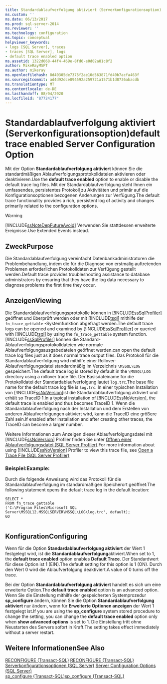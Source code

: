 ```yaml
---
title: Standardablaufverfolgung aktiviert (Serverkonfigurationsoption) | Microsoft-Dokumentation
ms.custom: ''
ms.date: 06/13/2017
ms.prod: sql-server-2014
ms.reviewer: ''
ms.technology: configuration
ms.topic: conceptual
helpviewer_keywords:
- logs [SQL Server], traces
- traces [SQL Server], logs
- default trace enabled option
ms.assetid: 1322d668-44f4-469e-8fd6-e0d02a81c8f2
author: MikeRayMSFT
ms.author: mikeray
ms.openlocfilehash: 8d40305de7375f2ae10d563871fd40b7acfa463f
ms.sourcegitcommit: ad4d92dce894592a259721a1571b1d8736abacdb
ms.translationtype: MT
ms.contentlocale: de-DE
ms.lasthandoff: 08/04/2020
ms.locfileid: "87724177"
---
```

# <a name="default-trace-enabled-server-configuration-option"></a><span data-ttu-id="73a57-102">Standardablaufverfolgung aktiviert (Serverkonfigurationsoption)</span><span class="sxs-lookup"><span data-stu-id="73a57-102">default trace enabled Server Configuration Option</span></span>
  <span data-ttu-id="73a57-103">Mit der Option **Standardablaufverfolgung aktiviert** können Sie die standardmäßigen Ablaufverfolgungsprotokolldateien aktivieren oder deaktivieren.</span><span class="sxs-lookup"><span data-stu-id="73a57-103">Use the **default trace enabled** option to enable or disable the default trace log files.</span></span> <span data-ttu-id="73a57-104">Mit der Standardablaufverfolgung steht Ihnen ein umfassendes, persistentes Protokoll zu Aktivitäten und primär auf die Konfigurationsoptionen bezogenen Änderungen zur Verfügung.</span><span class="sxs-lookup"><span data-stu-id="73a57-104">The default trace functionality provides a rich, persistent log of activity and changes primarily related to the configuration options.</span></span>  
  
> [!WARNING]  
>  [!INCLUDE[ssNoteDepFutureAvoid](../../includes/ssnotedepfutureavoid-md.md)] <span data-ttu-id="73a57-105">Verwenden Sie stattdessen erweiterte Ereignisse.</span><span class="sxs-lookup"><span data-stu-id="73a57-105">Use Extended Events instead.</span></span>  
  
## <a name="purpose"></a><span data-ttu-id="73a57-106">Zweck</span><span class="sxs-lookup"><span data-stu-id="73a57-106">Purpose</span></span>  
 <span data-ttu-id="73a57-107">Die Standardablaufverfolgung vereinfacht Datenbankadministratoren die Problembehandlung, indem die für die Diagnose von erstmalig auftretenden Problemen erforderlichen Protokolldaten zur Verfügung gestellt werden.</span><span class="sxs-lookup"><span data-stu-id="73a57-107">Default trace provides troubleshooting assistance to database administrators by ensuring that they have the log data necessary to diagnose problems the first time they occur.</span></span>  
  
## <a name="viewing"></a><span data-ttu-id="73a57-108">Anzeigen</span><span class="sxs-lookup"><span data-stu-id="73a57-108">Viewing</span></span>  
 <span data-ttu-id="73a57-109">Die Standardablaufverfolgungsprotokolle können in [!INCLUDE[ssSqlProfiler](../../includes/sssqlprofiler-md.md)] geöffnet und überprüft werden oder mit [!INCLUDE[tsql](../../includes/tsql-md.md)] mithilfe der `fn_trace_gettable` -Systemfunktion abgefragt werden.</span><span class="sxs-lookup"><span data-stu-id="73a57-109">The default trace logs can be opened and examined by [!INCLUDE[ssSqlProfiler](../../includes/sssqlprofiler-md.md)] or queried with [!INCLUDE[tsql](../../includes/tsql-md.md)] by using the `fn_trace_gettable` system function.</span></span> [!INCLUDE[ssSqlProfiler](../../includes/sssqlprofiler-md.md)] <span data-ttu-id="73a57-110">können die Standard-Ablaufverfolgungsprotokolldateien wie normale Ablaufverfolgungsausgabedateien geöffnet werden.</span><span class="sxs-lookup"><span data-stu-id="73a57-110">can open the default trace log files just as it does normal trace output files.</span></span> <span data-ttu-id="73a57-111">Das Protokoll für die Standardablaufverfolgung wird mithilfe einer Rollover-Ablaufverfolgungsdatei standardmäßig im Verzeichnis `\MSSQL\LOG` gespeichert.</span><span class="sxs-lookup"><span data-stu-id="73a57-111">The default trace log is stored by default in the `\MSSQL\LOG` directory using a rollover trace file.</span></span> <span data-ttu-id="73a57-112">Der Basisdateiname für die Protokolldatei der Standardablaufverfolgung lautet `log.trc`.</span><span class="sxs-lookup"><span data-stu-id="73a57-112">The base file name for the default trace log file is `log.trc`.</span></span> <span data-ttu-id="73a57-113">In einer typischen Installation von [!INCLUDE[ssNoVersion](../../includes/ssnoversion-md.md)]ist die Standardablaufverfolgung aktiviert und erhält so TraceID 1.</span><span class="sxs-lookup"><span data-stu-id="73a57-113">In a typical installation of [!INCLUDE[ssNoVersion](../../includes/ssnoversion-md.md)], the default trace is enabled and thus becomes TraceID 1.</span></span> <span data-ttu-id="73a57-114">Wenn die Standardablaufverfolgung nach der Installation und dem Erstellen von anderen Ablaufverfolgungen aktiviert wird, kann die TraceID eine größere Zahl sein.</span><span class="sxs-lookup"><span data-stu-id="73a57-114">If enabled after installation and after creating other traces, the TraceID can become a larger number.</span></span>  
  
 <span data-ttu-id="73a57-115">Weitere Informationen zum Anzeigen dieser Ablaufverfolgungsdatei mit [!INCLUDE[ssNoVersion](../../includes/ssnoversion-md.md)] Profiler finden Sie unter [Öffnen einer Ablaufverfolgungsdatei &#40;SQL Server Profiler&#41;](../../tools/sql-server-profiler/open-a-trace-file-sql-server-profiler.md).</span><span class="sxs-lookup"><span data-stu-id="73a57-115">For more information about using [!INCLUDE[ssNoVersion](../../includes/ssnoversion-md.md)] Profiler to view this trace file, see [Open a Trace File &#40;SQL Server Profiler&#41;](../../tools/sql-server-profiler/open-a-trace-file-sql-server-profiler.md)</span></span>  
  
### <a name="example"></a><span data-ttu-id="73a57-116">Beispiel:</span><span class="sxs-lookup"><span data-stu-id="73a57-116">Example:</span></span>  
 <span data-ttu-id="73a57-117">Durch die folgende Anweisung wird das Protokoll für die Standardablaufverfolgung im standardmäßigen Speicherort geöffnet:</span><span class="sxs-lookup"><span data-stu-id="73a57-117">The following statement opens the default trace log in the default location:</span></span>  
  
```  
SELECT *   
FROM fn_trace_gettable  
('C:\Program Files\Microsoft SQL Server\MSSQL12.MSSQLSERVER\MSSQL\LOG\log.trc', default);  
GO  
  
```  
  
## <a name="configuring"></a><span data-ttu-id="73a57-118">Konfiguration</span><span class="sxs-lookup"><span data-stu-id="73a57-118">Configuring</span></span>  
 <span data-ttu-id="73a57-119">Wenn für die Option **Standardablaufverfolgung aktiviert** der Wert 1 festgelegt wird, ist die **Standardablaufverfolgung**aktiviert.</span><span class="sxs-lookup"><span data-stu-id="73a57-119">When set to 1, the **default trace enabled** option enables **Default Trace**.</span></span> <span data-ttu-id="73a57-120">Der Standardwert für diese Option ist 1 (EIN).</span><span class="sxs-lookup"><span data-stu-id="73a57-120">The default setting for this option is 1 (ON).</span></span> <span data-ttu-id="73a57-121">Durch den Wert 0 wird die Ablaufverfolgung deaktiviert.</span><span class="sxs-lookup"><span data-stu-id="73a57-121">A value of 0 turns off the trace.</span></span>  
  
 <span data-ttu-id="73a57-122">Bei der Option **Standardablaufverfolgung aktiviert** handelt es sich um eine erweiterte Option.</span><span class="sxs-lookup"><span data-stu-id="73a57-122">The **default trace enabled** option is an advanced option.</span></span> <span data-ttu-id="73a57-123">Wenn Sie die Einstellung mithilfe der gespeicherten Systemprozedur **sp_configure** ändern, können Sie die Option **Standardablaufverfolgung aktiviert** nur ändern, wenn für **Erweiterte Optionen anzeigen** der Wert 1 festgelegt ist.</span><span class="sxs-lookup"><span data-stu-id="73a57-123">If you are using the **sp_configure** system stored procedure to change the setting, you can change the **default trace enabled** option only when **show advanced options** is set to 1.</span></span> <span data-ttu-id="73a57-124">Die Einstellung tritt ohne Neustarten des Servers sofort in Kraft.</span><span class="sxs-lookup"><span data-stu-id="73a57-124">The setting takes effect immediately without a server restart.</span></span>  
  
## <a name="see-also"></a><span data-ttu-id="73a57-125">Weitere Informationen</span><span class="sxs-lookup"><span data-stu-id="73a57-125">See Also</span></span>  
 <span data-ttu-id="73a57-126">[RECONFIGURE &#40;Transact-SQL&#41;](/sql/t-sql/language-elements/reconfigure-transact-sql) </span><span class="sxs-lookup"><span data-stu-id="73a57-126">[RECONFIGURE &#40;Transact-SQL&#41;](/sql/t-sql/language-elements/reconfigure-transact-sql) </span></span>  
 <span data-ttu-id="73a57-127">[Serverkonfigurationsoptionen &#40;SQL Server&#41;](server-configuration-options-sql-server.md) </span><span class="sxs-lookup"><span data-stu-id="73a57-127">[Server Configuration Options &#40;SQL Server&#41;](server-configuration-options-sql-server.md) </span></span>  
 [<span data-ttu-id="73a57-128">sp_configure &#40;Transact-SQL&#41;</span><span class="sxs-lookup"><span data-stu-id="73a57-128">sp_configure &#40;Transact-SQL&#41;</span></span>](/sql/relational-databases/system-stored-procedures/sp-configure-transact-sql)  
  
  
